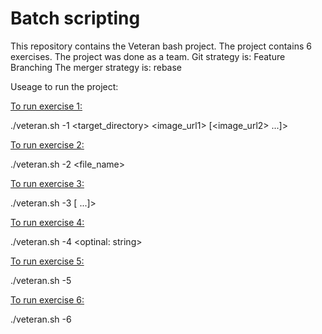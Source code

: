 # Batch scripting

This repository contains the Veteran bash project. The project contains 6 exercises.
The project was done as a team.
Git strategy is: Feature Branching
The merger strategy is: rebase


Useage to run the project:

<ins>To run exercise 1:</ins>

./veteran.sh -1 <target_directory> <image_url1> [<image_url2> ...]> 

<ins>To run exercise 2:</ins>

./veteran.sh -2 <file_name> <char>

<ins>To run exercise 3:</ins>

./veteran.sh -3  <num1> [<num2> ...]> 

<ins>To run exercise 4:</ins>

./veteran.sh -4  <optinal: string> 

<ins>To run exercise 5:</ins>

./veteran.sh -5 

<ins>To run exercise 6:</ins>

./veteran.sh -6  
